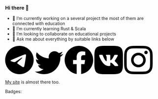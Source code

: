 ### Hi there 👋

- 🔭 I’m currently working on a several project the most of them are connected with education
- 🌱 I’m currently learning Rust & Scala
- 👯 I’m looking to collaborate on educational projects
- 💬 Ask me about everything by suitable links below

[![Telegram contact](./telegram.png)](https://t.me/igsekor)
[![Twitter contact](./twitter.png)](https://twitter.com/igsekor)
[![Facebook contact](./facebook.png)](https://www.facebook.com/igsekor)
[![VKontakte contact](./vkontakte.png)](https://vk.com/igsekor)
[![Instagram contact](./instagram.png)](https://www.instagram.com/igsekor/)

[My site](https://igsekor.com) is almost there too.

Badges:
